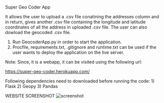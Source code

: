 Super Geo Coder App

It allows the user to upload a .csv file conatining the addresses column and in return, gives another .csv file containing the longitude and latitude coordinates of all the address in uploaded .csv file.
The user can also dowload the geocoded .csv file.

1. Run GeocoderApp.py in order to start the application.
2. Procfile, requirements.txt, .gitignore and runtime.txt can be used if the user wants to deploy the application on the live server.

Note: Since, it is a webapp, it can be visited using the following url:

https://super-geo-coder.herokuapp.com/

Following dependencies need to downloaded before running the code:
	1) Flask
	2) Geopy
    	3) Pandas
	
WEBSITE SCREENSHOT
![screenshot](https://user-images.githubusercontent.com/49030315/98466803-230f8300-21d2-11eb-9bf4-dbe0b8a84c75.png)
